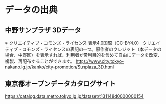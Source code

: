 # データの出典
## 中野サンプラザ 3Dデータ
※ クリエイティブ・コモンズ・ライセンス 表示4.0国際（CC-BY4.0）
クリエイティブ・コモンズ・ライセンスの表記の一つ。原作者のクレジット（本データの場合、中野区）を表示すれば、利用者が営利目的を含めて自由にデータを改変、複製、再配布することができます。
https://www.city.tokyo-nakano.lg.jp/kanko/city-promotion/Sunplaza_3D.html

## 東京都オープンデータカタログサイト
https://catalog.data.metro.tokyo.lg.jp/dataset/t131148d0000000154
